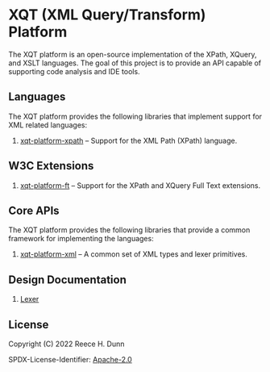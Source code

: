 # XQT (XML Query/Transform) Platform
The XQT platform is an open-source implementation of the XPath, XQuery, and XSLT
languages. The goal of this project is to provide an API capable of supporting
code analysis and IDE tools.

## Languages
The XQT platform provides the following libraries that implement support for XML
related languages:
1. [xqt-platform-xpath](src/xqt-platform-xpath/README.md) &ndash; Support for
   the XML Path (XPath) language.

## W3C Extensions
1. [xqt-platform-ft](src/xqt-platform-ft/README.md) &ndash; Support for
   the XPath and XQuery Full Text extensions.

## Core APIs
The XQT platform provides the following libraries that provide a common framework
for implementing the languages:
1. [xqt-platform-xml](src/xqt-platform-xml/README.md) &ndash; A common set of
   XML types and lexer primitives.

## Design Documentation
1. [Lexer](docs/design/lexer.md)

## License
Copyright (C) 2022 Reece H. Dunn

SPDX-License-Identifier: [Apache-2.0](LICENSE)
